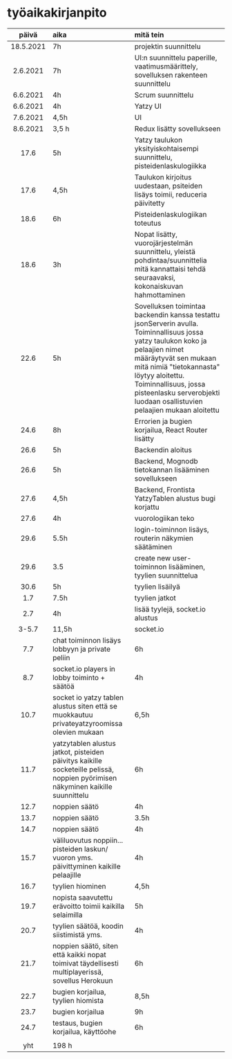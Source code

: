 # työaikakirjanpito

| päivä | aika | mitä tein  |
| :----:|:-----| :-----|
| 18.5.2021 |7h  |projektin suunnittelu  |
| 2.6.2021|7h   |UI:n suunnittelu paperille, vaatimusmäärittely, sovelluksen rakenteen suunnittelu  |
| 6.6.2021|4h    |Scrum suunnittelu  |
|  6.6.2021 |4h    |Yatzy UI |
|  7.6.2021  | 4,5h    |UI  |
|8.6.2021  |3,5 h     |Redux lisätty sovellukseen |
|17.6      |5h    | Yatzy taulukon yksityiskohtaisempi suunnittelu, pisteidenlaskulogiikka |
|17.6  | 4,5h    | Taulukon kirjoitus uudestaan, psiteiden lisäys toimii, reduceria päivitetty |
| 18.6  |6h   |Pisteidenlaskulogiikan toteutus  |
|  18.6     |3h    |Nopat lisätty, vuorojärjestelmän suunnittelu, yleistä pohdintaa/suunnittelia mitä kannattaisi tehdä seuraavaksi, kokonaiskuvan hahmottaminen |
| 22.6|5h  |Sovelluksen toimintaa backendin kanssa testattu jsonServerin avulla. Toiminnallisuus jossa yatzy taulukon koko ja pelaajien nimet määräytyvät sen mukaan mitä nimiä "tietokannasta" löytyy aloitettu. Toiminnallisuus, jossa pisteenlasku serverobjekti luodaan osallistuvien pelaajien mukaan aloitettu|
| 24.6| 8h  |Errorien ja bugien korjailua, React Router lisätty|
|26.6 |5h  |Backendin aloitus|
| 26.6|5h  |Backend, Mognodb tietokannan lisääminen sovellukseen|
| 27.6|4,5h |Backend, Frontista YatzyTablen alustus bugi korjattu|
| 27.6|4h  |vuorologiikan teko|
| 29.6|5.5h  |login-toiminnon lisäys, routerin näkymien säätäminen|
| 29.6|3.5  |create new user- toiminnon lisääminen, tyylien suunnittelua |
| 30.6|5h  |tyylien lisäilyä|
|1.7 |7.5h  |tyylien jatkot|
| 2.7|4h  |lisää tyylejä, socket.io alustus|
| 3-5.7|11,5h  |socket.io|
| 7.7 |chat toiminnon lisäys lobbyyn ja private peliin  |6h|
| 8.7|socket.io players in lobby toiminto + säätöä |4h|
| 10.7  | socket io yatzy tablen alustus siten että se muokkautuu privateyatzyroomissa olevien mukaan|6,5h|
|11.7 |yatzytablen alustus jatkot, pisteiden päivitys kaikille socketeille pelissä, noppien pyörimisen näkyminen kaikille suunnittelu|6h|
|12.7 | noppien säätö |4h|
|13.7|noppien säätö |3.5h|
|14.7 |noppien säätö  |4h|
|15.7|väliluovutus noppiin... pisteiden laskun/ vuoron yms. päivittyminen kaikille pelaajille  |4h|
|16.7 | tyylien hiominen |4,5h|
|19.7 |nopista saavutettu erävoitto toimii kaikilla selaimilla |5h|
|20.7 |tyylien säätöä, koodin siistimistä yms.  |4h|
|21.7|noppien säätö, siten että kaikki nopat toimivat täydellisesti multiplayerissä, sovellus Herokuun  |6h|
|22.7 |bugien korjailua, tyylien hiomista|8,5h|
|23.7|bugien korjailua  |9h|
|24.7 | testaus, bugien korjailua, käyttöohe | 6h|
| |  ||
| yht   | 198 h   | | 


